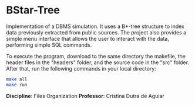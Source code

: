 # BStar-Tree
Implementation of a DBMS simulation. It uses a B*-tree structure to index data previously extracted from public sources. The project also provides a simple menu interface that allows the user to interact with the data, performing simple SQL commands.

To execute the program, download to the same directory the makefile, the header files in the "headers" folder, and the source code in the "src" folder. After that, run the following commands in your local directory:
```bash
make all
make run
```

**Discipline**: Files Organization
**Professor**: Cristina Dutra de Aguiar
